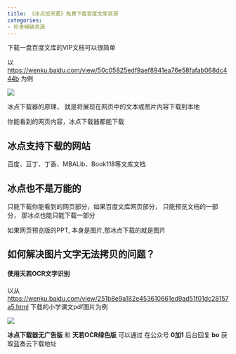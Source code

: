 ```yaml
---
title: 《冰点加天若》免费下载百度文库资源
categories:
- 珍贵稀缺资源
---
```


下载一盘百度文库的VIP文档可以很简单


以 https://wenku.baidu.com/view/50c05825edf9aef8941ea76e58fafab068dc444b 为例


![](https://v2fy.com/asset/soft-000012-bingdian/001.gif)



冰点下载器的原理， 就是将展现在网页中的文本或图片内容下载到本地

你能看到的网页内容，冰点下载器都能下载

## 冰点支持下载的网站

百度、豆丁、丁香、MBALib、Book118等文库文档

## 冰点也不是万能的

只能下载你能看到的网页部分，如果百度文库网页部分， 只能预览文档的一部分， 那冰点也能只能下载一部分

如果网页预览版的PPT, 本身是图片,那冰点下载的就是图片

## 如何解决图片文字无法拷贝的问题？


#### 使用天若OCR文字识别

以从 https://wenku.baidu.com/view/251b8e9a182e453610661ed9ad51f01dc28157a5.html 下载的小学课文pdf图片为例


![](https://v2fy.com/asset/soft-000012-bingdian/002.gif)

**冰点下载器无广告版** 和 **天若OCR绿色版** 可以通过 在公众号 **0加1** 后台回复 **bo** 获取蓝奏云下载地址


